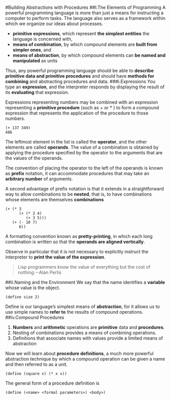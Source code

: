 #Building Abstractions with Procedures
##I.The Elements of Programming
A powerful programming language is more than just a means for instructing a computer to perform tasks. The language also serves as a framework within which we organize our ideas about processes.
- **primitive expressions**, which represent **the simplest entities** the language is concerned with,
- **means of combination**, by which compound elements are **built from simpler ones**, and
- **means of abstraction**, by which compound elements can **be named and manipulated** as units

Thus, any powerful programming language should be able to **describe primitive data and primitive procedures** and should have **methods for combining** and abstracting procedures and data.
###i.Expressions
You type an **expression**, and the interpreter responds by displaying the result of its **evaluating** that expression.

Expressions representing numbers may be combined with an expression representing a **primitive procedure** (such as + or * ) to form a compound expression that represents the application of the procedure to those numbers.
```
(+ 137 349)
486
```
The leftmost element in the list is called the **operator**, and the other elements are called **operands**. The value of a combination is obtained by applying the procedure specified by the operator to the arguments that are the values of the operands.

The convention of placing the operator to the left of the operands is known as **prefix** notation, it can accommodate procedures that may take an **arbitrary number** of arguments.

A second advantage of prefix notation is that it extends in a straightforward way to allow combinations to be **nested**, that is, to have combinations whose elements are themselves **combinations**
```
(+ (* 3
      (+ (* 2 4)
         (+ 3 5)))
   (+ (- 10 7)
      6))
```
A formatting convention known as **pretty-printing**, in which each long combination is written so that the **operands are aligned vertically**.

Observe in particular that it is not necessary to explicitly instruct the interpreter to **print the value of the expression**.
>Lisp programmers know the value of everything but the cost of nothing.--Alan Perlis

##ii.Naming and the Environment
We say that the name identifies a **variable** whose value is the object.
```
(define size 2)
```
Define is our language’s simplest means of **abstraction**, for it allows us to use simple names to **refer to** the results of compound operations.
##iv.Compound Procedures
1. **Numbers** and **arithmetic** operations are **primitive** data and **procedures**.
1. Nesting of combinations provides a means of combining operations.
1. Definitions that associate names with values provide a limited means of abstraction

Now we will learn about **procedure definitions**, a much more powerful abstraction technique by which a compound operation can be given a name and then referred to as a unit.
```
(define (square x) (* x x))
```
The general form of a procedure definition is
```
(define (<name> <formal parameters>) <body>)
```
